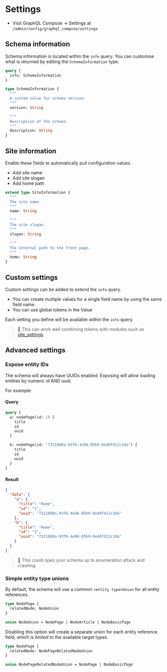 # Settings

- Visit GraphQL Compose &rarr; Settings at `/admin/config/graphql_compose/settings`

## Schema information

Schema information is located within the `info` query.
You can customise what is returned by editing the `SchemaInformation` type.

```graphql
query {
  info: SchemaInformation
}

type SchemaInformation {
  """
  A custom value for schema version.
  """
  version: String

  """
  Description of the schema.
  """
  description: String
}
```

## Site information

Enable these fields to automatically pull configuration values.

- Add site name
- Add site slogan
- Add home path

```graphql
extend type SiteInformation {
  """
  The site name.
  """
  name: String

  """
  The site slogan.
  """
  slogan: String

  """
  The internal path to the front page.
  """
  home: String
}
```

## Custom settings

Custom settings can be added to extend the `info` query.

- You can create multiple values for a single field name by using the same field name.
- You can use global tokens in the Value

Each setting you define will be available within the `info` query.

> :thinking: This can work well combining tokens with modules such as [site_settings](https://www.drupal.org/project/site_settings)

## Advanced settings

### Expose entity IDs

The schema will always have UUIDs enabled. Exposing will allow loading entities by numeric id AND uuid.

For example:

<!-- tabs:start -->

#### **Query**

```graphql
query {
  a: nodePage(id: 1) {
    title
    id
    uuid
  }

  b: nodePage(id: "7321880a-93f8-4e98-85b9-0e40fd12c3da") {
    title
    id
    uuid
  }
}
```

#### **Result**

```json
{
  "data": {
    "a": {
      "title": "Home",
      "id": "1",
      "uuid": "7321880a-93f8-4e98-85b9-0e40fd12c3da"
    },
    "b": {
      "title": "Home",
      "id": "1",
      "uuid": "7321880a-93f8-4e98-85b9-0e40fd12c3da"
    }
  }
}
```

<!-- tabs:end -->

> :ghost: This could open your schema up to enumeration attack and crawling.

### Simple entity type unions

By default, the schema will use a common `<entity type>Union` for all entity references.

```graphql
type NodePage {
  relatedNode: NodeUnion
}

union NodeUnion = NodePage | NodeArticle | NodeBasicPage
```

Disabling this option will create a separate union for each entity reference field, which is limited to the available target types.

```graphql
type NodePage {
  relatedNode: NodePageRelatedNodeUnion
}

union NodePageRelatedNodeUnion = NodePage | NodeBasicPage
```
